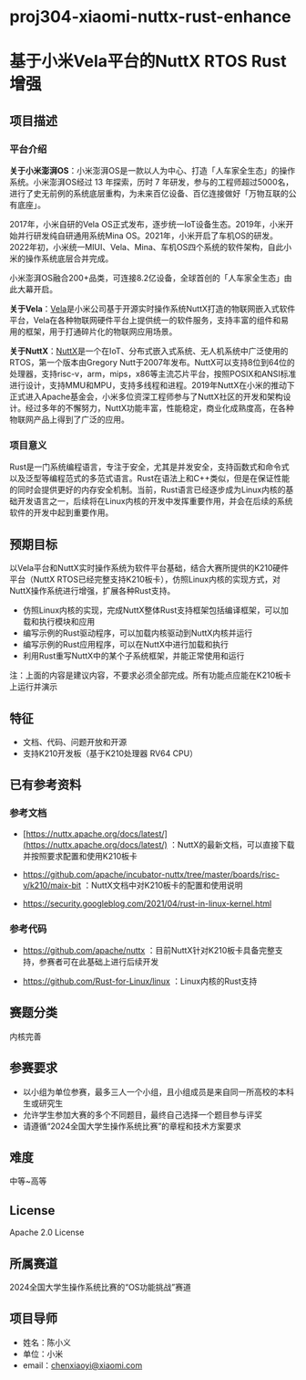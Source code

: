 # proj304-xiaomi-nuttx-rust-enhance
# 基于小米Vela平台的NuttX RTOS Rust增强

## 项目描述

### 平台介绍

**关于小米澎湃OS**：小米澎湃OS是一款以人为中心、打造「人车家全生态」的操作系统。小米澎湃OS经过 13 年探索，历时 7 年研发，参与的工程师超过5000名，进行了史无前例的系统底层重构，为未来百亿设备、百亿连接做好「万物互联的公有底座」。

2017年，小米自研的Vela OS正式发布，逐步统一IoT设备生态。2019年，小米开始并行研发纯自研通用系统Mina OS。2021年，小米开启了车机OS的研发。2022年初，小米统一MIUI、Vela、Mina、车机OS四个系统的软件架构，自此小米的操作系统底层合并完成。

小米澎湃OS融合200+品类，可连接8.2亿设备，全球首创的「人车家全生态」由此大幕开启。

**关于Vela**：[Vela](https://iot.mi.com/vela)是小米公司基于开源实时操作系统NuttX打造的物联网嵌入式软件平台，Vela在各种物联网硬件平台上提供统一的软件服务，支持丰富的组件和易用的框架，用于打通碎片化的物联网应用场景。

**关于NuttX**：[NuttX](https://nuttx.apache.org/docs/latest/)是一个在IoT、分布式嵌入式系统、无人机系统中广泛使用的RTOS，第一个版本由Gregory Nutt于2007年发布。NuttX可以支持8位到64位的处理器，支持risc-v，arm，mips，x86等主流芯片平台，按照POSIX和ANSI标准进行设计，支持MMU和MPU，支持多线程和进程。2019年NuttX在小米的推动下正式进入Apache基金会，小米多位资深工程师参与了NuttX社区的开发和架构设计。经过多年的不懈努力，NuttX功能丰富，性能稳定，商业化成熟度高，在各种物联网产品上得到了广泛的应用。

### 项目意义

Rust是一门系统编程语言，专注于安全，尤其是并发安全，支持函数式和命令式以及泛型等编程范式的多范式语言。Rust在语法上和C++类似，但是在保证性能的同时会提供更好的内存安全机制。当前，Rust语言已经逐步成为Linux内核的基础开发语言之一，后续将在Linux内核的开发中发挥重要作用，并会在后续的系统软件的开发中起到重要作用。

## 预期目标

以Vela平台和NuttX实时操作系统为软件平台基础，结合大赛所提供的K210硬件平台（NuttX RTOS已经完整支持K210板卡），仿照Linux内核的实现方式，对NuttX操作系统进行增强，扩展各种Rust支持。

- 仿照Linux内核的实现，完成NuttX整体Rust支持框架包括编译框架，可以加载和执行模块和应用
- 编写示例的Rust驱动程序，可以加载内核驱动到NuttX内核并运行
- 编写示例的Rust应用程序，可以在NuttX中进行加载和执行
- 利用Rust重写NuttX中的某个子系统框架，并能正常使用和运行

注：上面的内容是建议内容，不要求必须全部完成。所有功能点应能在K210板卡上运行并演示

## 特征

- 文档、代码、问题开放和开源
- 支持K210开发板（基于K210处理器 RV64 CPU）

## 已有参考资料

### 参考文档

- [https://nuttx.apache.org/docs/latest/](https://nuttx.apache.org/docs/latest/) ：NuttX的最新文档，可以直接下载并按照要求配置和使用K210板卡

- https://github.com/apache/incubator-nuttx/tree/master/boards/risc-v/k210/maix-bit ：NuttX文档中对K210板卡的配置和使用说明

- https://security.googleblog.com/2021/04/rust-in-linux-kernel.html

### 参考代码

- https://github.com/apache/nuttx ：目前NuttX针对K210板卡具备完整支持，参赛者可在此基础上进行后续开发

- https://github.com/Rust-for-Linux/linux ：Linux内核的Rust支持

## 赛题分类

内核完善

## 参赛要求

- 以小组为单位参赛，最多三人一个小组，且小组成员是来自同一所高校的本科生或研究生
- 允许学生参加大赛的多个不同题目，最终自己选择一个题目参与评奖
- 请遵循“2024全国大学生操作系统比赛”的章程和技术方案要求

## 难度

中等~高等

## License

Apache 2.0 License

## 所属赛道

2024全国大学生操作系统比赛的“OS功能挑战”赛道

## 项目导师

- 姓名：陈小义
- 单位：小米
- email：[chenxiaoyi@xiaomi.com](mailto:chenxiaoyi@xiaomi.com)
